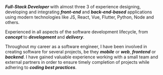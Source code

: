 <div>
    <b><i>Full-Stack Developer </i></b>with almost three 3 of experience designing, developing and integrating <b><i>front-end</i></b> and <b><i>back-end-based</i></b> applications using modern technologies like JS, React, Vue, Flutter, Python,
    Node and others.
    <p>
        Experienced in all aspects of the software development lifecycle, from<b><i> concept </i></b>to <b><i> development </i></b> and <b><i> delivery</i></b>.
    </p>
    <p>
        Throughout my career as a software engineer, I have been involved in creating software for several projects, be they <b><i>mobile</i></b> or <b><i>web</i></b>, <b><i>frontend</i></b> or <b><i>backend</i></b>. I have gained valuable
        experience working with a small team and external partners in order to ensure timely completion of projects while adhering to <b><i>coding best practices</i></b>.
    </p>
</div>
